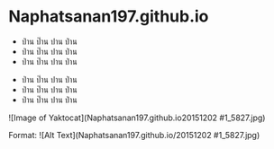 # Naphatsanan197.github.io
- ป่าน ป๊าน ปาน ป่าน 
- ป่าน ป๊าน ปาน ป่าน 
- ป่าน ป๊าน ปาน ป่าน 

* ป่าน ป๊าน ปาน ป่าน 
* ป่าน ป๊าน ปาน ป่าน 
* ป่าน ป๊าน ปาน ป่าน 

![Image of Yaktocat](Naphatsanan197.github.io20151202 #1_5827.jpg)

Format: ![Alt Text](Naphatsanan197.github.io/20151202 #1_5827.jpg)